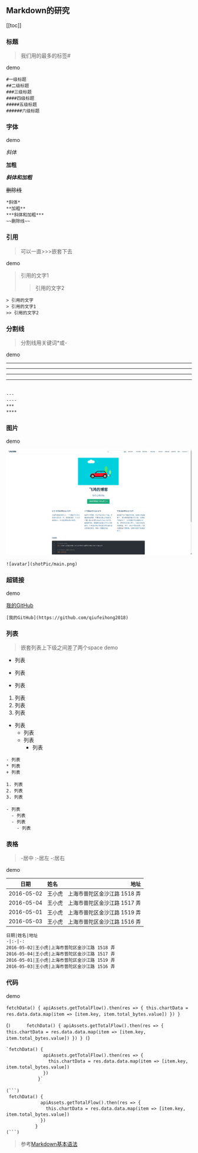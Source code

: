 ## Markdown的研究
[[toc]]
### 标题
> 我们用的最多的标签#

demo

```text
#一级标题
##二级标题
###三级标题
####四级标题
#####五级标题
######六级标题

```

### 字体

demo

*斜体*

**加粗**

***斜体和加粗***

~~删除线~~

```text
*斜体*
**加粗**
***斜体和加粗***
~~删除线~~
```

### 引用

> 可以一直>>>嵌套下去

demo

> 引用的文字1
>> 引用的文字2
```text
> 引用的文字
> 引用的文字1
>> 引用的文字2
```

### 分割线

> 分割线用关键词*或-

demo

---
----
***
****

```text

---
----
***
****
```

### 图片

demo

![avatar](shotPic/main.png)

```text
![avatar](shotPic/main.png)
```

### 超链接

demo

[我的GitHub](https://github.com/qiufeihong2018)

```text
[我的GitHub](https://github.com/qiufeihong2018)
```

### 列表

>嵌套列表上下级之间差了两个space
demo
- 列表
* 列表
+ 列表

1. 列表
2. 列表
3. 列表

- 列表   
  - 列表
  - 列表
    - 列表
    
    
```text
- 列表
* 列表
+ 列表

1. 列表
2. 列表
3. 列表

- 列表   
  - 列表
  - 列表
    - 列表

```
### 表格
> -居中  :-居左 -:居右 

demo

日期|姓名|地址
-|:-|-:
2016-05-02|王小虎|上海市普陀区金沙江路 1518 弄
2016-05-04|王小虎|上海市普陀区金沙江路 1517 弄
2016-05-01|王小虎|上海市普陀区金沙江路 1519 弄
2016-05-03|王小虎|上海市普陀区金沙江路 1516 弄

```text
日期|姓名|地址
-|:-|-:
2016-05-02|王小虎|上海市普陀区金沙江路 1518 弄
2016-05-04|王小虎|上海市普陀区金沙江路 1517 弄
2016-05-01|王小虎|上海市普陀区金沙江路 1519 弄
2016-05-03|王小虎|上海市普陀区金沙江路 1516 弄
```

### 代码

demo

`fetchData() {
              apiAssets.getTotalFlow().then(res => {
                this.chartData = res.data.data.map(item => [item.key, item.total_bytes.value])
              })
            }`

(```)     
 fetchData() {
             apiAssets.getTotalFlow().then(res => {
               this.chartData = res.data.data.map(item => [item.key, item.total_bytes.value])
             })
           }
(```)


```text
`fetchData() {
              apiAssets.getTotalFlow().then(res => {
                this.chartData = res.data.data.map(item => [item.key, item.total_bytes.value])
              })
            }`

(```)     
 fetchData() {
             apiAssets.getTotalFlow().then(res => {
               this.chartData = res.data.data.map(item => [item.key, item.total_bytes.value])
             })
           }
(```)
```


> 参考[Markdown基本语法](https://www.jianshu.com/p/191d1e21f7ed)
